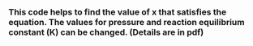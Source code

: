 ### This code helps to find the value of x that satisfies the equation. The values for pressure and reaction equilibrium constant (K) can be changed. (Details are in pdf) 